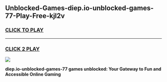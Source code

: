 
## Unblocked-Games-diep.io-unblocked-games-77-Play-Free-kjl2v
<h3>
<a href="https://premium76.site?title=diep.io-unblocked-games-77&ref=21A">CLICK TO PLAY</a></h3>
<hr>

<h3>
<a href="https://premium76.site?title=diep.io-unblocked-games-77&ref=21A">CLICK 2 PLAY</a>
  
</h3>

<a href="https://premium76.site?title=diep.io-unblocked-games-77&ref=21A"><img src="https://clearcache.store/games.png"></a>


**diep.io-unblocked-games-77 games unblocked: Your Gateway to Fun and Accessible Online Gaming**
